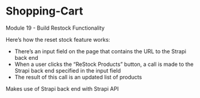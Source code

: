 # Shopping-Cart

Module 19 - Build Restock Functionality

Here’s how the reset stock feature works:

- There’s an input field on the page that contains the URL to the Strapi back end
- When a user clicks the “ReStock Products” button, a call is made to the Strapi back end specified in the input field
- The result of this call is an updated list of products

Makes use of Strapi back end with Strapi API
